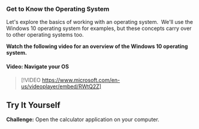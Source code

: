 ### Get to Know the Operating System
Let's explore the basics of working with an operating system.  We'll use the Windows 10 operating system for examples, but these concepts carry over to other operating systems too. 

**Watch the following video for an overview of the Windows 10 operating system.**


#### Video: Navigate your OS
> [!VIDEO https://www.microsoft.com/en-us/videoplayer/embed/RWtQ2Z]


## Try It Yourself

**Challenge:** Open the calculator application on your computer.